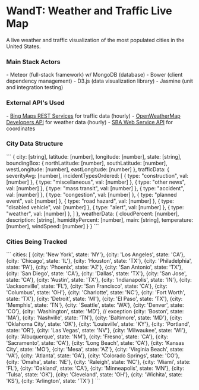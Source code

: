 <h1><b>WandT: Weather and Traffic Live Map</b></h1>
A live weather and traffic visualization of the most populated cities in the United States.

<h3>Main Stack Actors</h3>
- Meteor (full-stack framework) w/ MongoDB (database)
- Bower (client dependency management)
  - D3.js (data visualization library)
- Jasmine (unit and integration testing)

<h3>External API's Used</h3>
- <a href="https://msdn.microsoft.com/en-us/library/ff701713.aspx">Bing Maps REST Services</a> for traffic data (hourly)
- <a href="http://www.openweathermap.com/api">OpenWeatherMap Developers API</a> for weather data (hourly)
- <a href="https://www.sba.gov/about-sba/sba-performance/sba-data-store/web-service-api/us-city-and-county-web-data-api">SBA Web Service API</a> for coordinates

<h3>City Data Structure</h3>
```
{
  city: [string],
  latitude: [number],
  longitude: [number],
  state: [string],
  boundingBox: {
    northLatitude: [number],
    southLatitude: [number],
    westLongitude: [number],
    eastLongitude: [number]
  },
  trafficData: {
    severityAvg: [number],
    incidentTypesOrdered: [
      { type: "construction", val: [number] },
      { type: "miscellaneous", val: [number] },
      { type: "other news", val: [number] },
      { type: "mass transit", val: [number] },
      { type: "accident", val: [number] },
      { type: "congestion", val: [number] },
      { type: "planned event", val: [number] },
      { type: "road hazard", val: [number] },
      { type: "disabled vehicle", val: [number] },
      { type: "alert", val: [number] },
      { type: "weather", val: [number] },
    ]
  },
  weatherData: {
    cloudPercent: [number],
    description: [string],
    humidityPercent: [number],
    main: [string],
    temperature: [number],
    windSpeed: [number]
  }
}
```

<h3>Cities Being Tracked</h3>
```
cities: [
    {city: 'New York', state: 'NY'},
    {city: 'Los Angeles', state: 'CA'},
    {city: 'Chicago', state: 'IL'},
    {city: 'Houston', state: 'TX'},
    {city: 'Philadelphia', state: 'PA'},
    {city: 'Phoenix', state: 'AZ'},
    {city: 'San Antonio', state: 'TX'},
    {city: 'San Diego', state: 'CA'},
    {city: 'Dallas', state: 'TX'},
    {city: 'San Jose', state: 'CA'},
    {city: 'Austin', state: 'TX'},
    {city: 'Indianapolis', state: 'IN'},
    {city: 'Jacksonville', state: 'FL'},
    {city: 'San Francisco', state: 'CA'},
    {city: 'Columbus', state: 'OH'},
    {city: 'Charlotte', state: 'NC'},
    {city: 'Fort Worth', state: 'TX'},
    {city: 'Detroit', state: 'MI'},
    {city: 'El Paso', state: 'TX'},
    {city: 'Memphis', state: 'TN'},
    {city: 'Seattle', state: 'WA'},
    {city: 'Denver', state: 'CO'},
    {city: 'Washington', state: 'MD'}, // exception
    {city: 'Boston', state: 'MA'},
    {city: 'Nashville', state: 'TN'},
    {city: 'Baltimore', state: 'MD'},
    {city: 'Oklahoma City', state: 'OK'},
    {city: 'Louisville', state: 'KY'},
    {city: 'Portland', state: 'OR'},
    {city: 'Las Vegas', state: 'NV'},
    {city: 'Milwaukee', state: 'WI'},
    {city: 'Albuquerque', state: 'NM'},
    {city: 'Fresno', state: 'CA'},
    {city: 'Sacramento', state: 'CA'},
    {city: 'Long Beach', state: 'CA'},
    {city: 'Kansas City', state: 'MO'},
    {city: 'Mesa', state: 'AZ'},
    {city: 'Virginia Beach', state: 'VA'},
    {city: 'Atlanta', state: 'GA'},
    {city: 'Colorado Springs', state: 'CO'},
    {city: 'Omaha', state: 'NE'},
    {city: 'Raleigh', state: 'NC'},
    {city: 'Miami', state: 'FL'},
    {city: 'Oakland', state: 'CA'},
    {city: 'Minneapolis', state: 'MN'},
    {city: 'Tulsa', state: 'OK'},
    {city: 'Cleveland', state: 'OH'},
    {city: 'Wichita', state: 'KS'},
    {city: 'Arlington', state: 'TX'}
]
```
